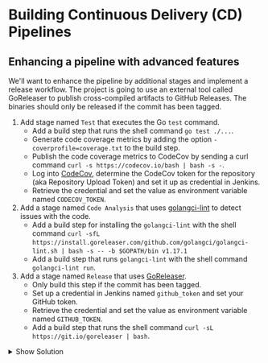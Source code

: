 # Building Continuous Delivery (CD) Pipelines

## Enhancing a pipeline with advanced features

We'll want to enhance the pipeline by additional stages and implement a release workflow. The project is going to use an external tool called GoReleaser to publish cross-compiled artifacts to GitHub Releases. The binaries should only be released if the commit has been tagged.

1. Add stage named `Test` that executes the Go `test` command.
    * Add a build step that runs the shell command `go test ./...`.
    * Generate code coverage metrics by adding the option `-coverprofile=coverage.txt` to the build step.
    * Publish the code coverage metrics to CodeCov by sending a curl command `curl -s https://codecov.io/bash | bash -s -`.
    * Log into [CodeCov](https://codecov.io/), determine the CodeCov token for the repository (aka Repository Upload Token) and set it up as credential in Jenkins.
    * Retrieve the credential and set the value as environment variable named `CODECOV_TOKEN`.
2. Add a stage named `Code Analysis` that uses [golangci-lint](https://github.com/golangci/golangci-lint) to detect issues with the code.
    * Add a build step for installing the `golangci-lint` with the shell command `curl -sfL https://install.goreleaser.com/github.com/golangci/golangci-lint.sh | bash -s -- -b $GOPATH/bin v1.17.1`
    * Add a build step that runs `golangci-lint` with the shell command `golangci-lint run`.
3. Add a stage named `Release` that uses [GoReleaser](https://github.com/goreleaser/goreleaser).
    * Only build this step if the commit has been tagged.
    * Set up a credential in Jenkins named `github_token` and set your GitHub token. 
    * Retrieve the credential and set the value as environment variable named `GITHUB_TOKEN`.
    * Add a build step that runs the shell command `curl -sL https://git.io/goreleaser | bash`.

<details><summary>Show Solution</summary>
<p>

Create the credentials for the CodeCov token.

![CodeCov Credentials](./images/13-advanced-jenkinsfile/codecov_token_credentials.png)

You can implement the "Test" stage as follows.

```groovy
stage('Test') {
    environment {
        CODECOV_TOKEN = credentials('CODECOV_TOKEN')
    }
    steps {
        sh 'go test ./... -coverprofile=coverage.txt'
        sh "curl -s https://codecov.io/bash | bash -s -"
    }
}
```

You can implement the "Code Analysis" stage as follows.

```groovy
stage('Code Analysis') {
    steps {
        sh 'curl -sfL https://install.goreleaser.com/github.com/golangci/golangci-lint.sh | bash -s -- -b $GOPATH/bin v1.17.1'
        sh 'golangci-lint run'
    }
}
```

Create the credentials for the GitHub token.

![GitHub Credentials](./images/13-advanced-jenkinsfile/github_token_credentials.png)

You can implement the "Release" stage as follows.

```groovy
stage('Release') {
    when {
        buildingTag()
    }
    environment {
        GITHUB_TOKEN = credentials('GITHUB_TOKEN')
    }
    steps {
        sh 'curl -sL https://git.io/goreleaser | bash'
    }
}
```

</p>
</details>